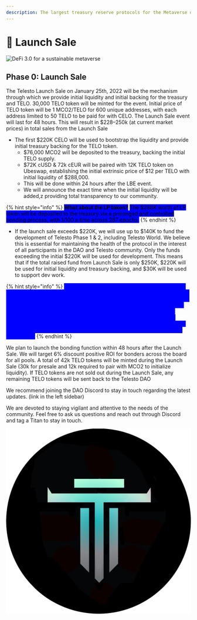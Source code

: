 ```yaml
---
description: The largest treasury reserve protocols for the Metaverse on Celo network
---
```


# 🚀 Launch Sale

![DeFi 3.0 for a sustainable metaverse](.gitbook/assets/defi3.0.png)

## Phase 0: Launch Sale

The Telesto Launch Sale on January 25th, 2022 will be the mechanism through which we provide initial liquidity and initial backing for the treasury and TELO. 30,000 TELO token will be minted for the event. Initial price of TELO token will be 1 MCO2/TELO for 600 unique addresses, with each address limited to 50 TELO to be paid for with CELO. The Launch Sale event will last for 48 hours. This will result in $228–250k (at current market prices) in total sales from the Launch Sale&#x20;

* The first $220K CELO will be used to bootstrap the liquidity and provide initial treasury backing for the TELO token.
  * $76,000 MCO2 will be deposited to the treasury, backing the initial TELO supply.
  * $72K cUSD & 72k cEUR will be paired with 12K TELO token on Ubeswap, establishing the initial extrinsic price of $12 per TELO with initial liquidity of $288,000.
  * This will be done within 24 hours after the LBE event.
  * We will announce the exact time when the initial liquidity will be added,z providing total transparency to our community.

{% hint style="info" %}
<mark style="background-color:blue;">**What about the LP token?**</mark> <mark style="background-color:blue;"></mark><mark style="background-color:blue;">The $288K worth of LP token will be deposited to the treasury via a prolonged and controlled bonding process, with 1/100 a time across 267 epochs.</mark>
{% endhint %}

* If the launch sale exceeds $220K, we will use up to $140K to fund the development of Telesto Phase 1 & 2, including Telesto World. We believe this is essential for maintaining the health of the protocol in the interest of all participants in the DAO and Telesto community. Only the funds exceeding the initial $220K will be used for development. This means that if the total raised fund from Launch Sale is only $250K, $220K will be used for initial liquidity and treasury backing, and $30K will be used to support dev work.&#x20;

{% hint style="info" %}
<mark style="color:blue;background-color:blue;">We believe raising funds in this manner is the best course of action to remain 100% clear and transparent with the members of the Telesto community. No other private sale or listing will take place as this could cause potential dillution of shares and inequality. A fixed rate round will ensure the Telesto DAO can be sustained in a healthy manner that benefits the protocol. Future development work can be funded via the Telesto DAO through a DAO snapshot voting procedure if is proposed by a member of the DAO along with other proposals regarding protocol health and growth.</mark>&#x20;
{% endhint %}

We plan to launch the bonding function within 48 hours after the Launch Sale. We will target 6% discount positive ROI for bonders across the board for all pools. A total of 42k TELO tokens will be minted during the Launch Sale (30k for presale and 12k required to pair with MCO2 to initialize liquidity). If TELO tokens are not sold out during the Launch Sale, any remaining TELO tokens will be sent back to the Telesto DAO&#x20;

We recommend joining the DAO Discord to stay in touch regarding the latest updates. (link in the left sidebar)

We are devoted to staying vigilant and attentive to the needs of the community. Feel free to ask us questions and reach out through Discord and tag a Titan to stay in touch.

![](.gitbook/assets/tethys.png)

